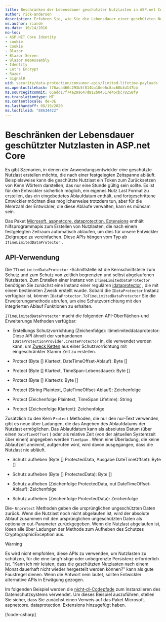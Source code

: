```yaml
---
title: Beschränken der Lebensdauer geschützter Nutzlasten in ASP.net Core
author: rick-anderson
description: Erfahren Sie, wie Sie die Lebensdauer einer geschützten Nutzlast mithilfe der ASP.net Core Datenschutz-APIs begrenzen.
ms.author: riande
ms.date: 10/14/2016
no-loc:
- ASP.NET Core Identity
- cookie
- Cookie
- Blazor
- Blazor Server
- Blazor WebAssembly
- Identity
- Let's Encrypt
- Razor
- SignalR
uid: security/data-protection/consumer-apis/limited-lifetime-payloads
ms.openlocfilehash: f76aca460c293b5f814ba10ee6c8ac68b3d147bb
ms.sourcegitcommit: 65add17f74a29a647d812b04517e46cbc78258f9
ms.translationtype: MT
ms.contentlocale: de-DE
ms.lasthandoff: 08/19/2020
ms.locfileid: "88634422"
---
```

# <a name="limit-the-lifetime-of-protected-payloads-in-aspnet-core"></a>Beschränken der Lebensdauer geschützter Nutzlasten in ASP.net Core

Es gibt Szenarien, in denen der Anwendungsentwickler eine geschützte Nutzlast erstellen möchte, die nach einer festgelegten Zeitspanne abläuft. Beispielsweise kann die geschützte Nutzlast ein Token zum Zurücksetzen von Kenn Wörtern darstellen, das nur eine Stunde gültig sein sollte. Es ist für den Entwickler sicherlich möglich, ein eigenes Nutz Last Format zu erstellen, das ein eingebettetes Ablaufdatum enthält, und fortgeschrittene Entwickler möchten dies möglicherweise trotzdem tun, aber für die Mehrzahl der Entwickler, die diese Abläufe verwalten, kann es mühsam sein.

Das Paket [Microsoft. aspnetcore. dataprotection. Extensions](https://www.nuget.org/packages/Microsoft.AspNetCore.DataProtection.Extensions/) enthält hilfsprogrammapis zum Erstellen von Nutzlasten, die nach einem festgelegten Zeitraum automatisch ablaufen, um dies für unsere Entwickler Zielgruppe zu vereinfachen. Diese APIs hängen vom Typ ab `ITimeLimitedDataProtector` .

## <a name="api-usage"></a>API-Verwendung

Die `ITimeLimitedDataProtector` -Schnittstelle ist die Kernschnittstelle zum Schutz und zum Schutz von zeitlich begrenzten und selbst abgelaufenen Nutzlasten. Zum Erstellen einer Instanz von `ITimeLimitedDataProtector` benötigen Sie zunächst eine Instanz einer regulären [idataprotector](xref:security/data-protection/consumer-apis/overview) , die mit einem bestimmten Zweck erstellt wurde. Sobald die `IDataProtector` Instanz verfügbar ist, können `IDataProtector.ToTimeLimitedDataProtector` Sie die Erweiterungsmethode abrufen, um eine Schutzvorrichtung mit den integrierten Ablauf Funktionen zu erhalten.

`ITimeLimitedDataProtector` macht die folgenden API-Oberflächen-und Erweiterungs Methoden verfügbar:

* Erstellungs Schutzvorrichtung (Zeichenfolge): itimelimiteddataprotector: Diese API ähnelt der vorhandenen `IDataProtectionProvider.CreateProtector` in, die verwendet werden kann, um [Zweck Ketten](xref:security/data-protection/consumer-apis/purpose-strings) aus einer Schutzvorrichtung mit eingeschränkter Stamm Zeit zu erstellen.

* Protect (Byte [] Klartext, DateTimeOffset-Ablauf): Byte []

* Protect (Byte [] Klartext, TimeSpan-Lebensdauer): Byte []

* Protect (Byte [] Klartext): Byte []

* Protect (String Plaintext, DateTimeOffset-Ablauf): Zeichenfolge

* Protect (Zeichenfolge Plaintext, TimeSpan Lifetime): String

* Protect (Zeichenfolge Klartext): Zeichenfolge

Zusätzlich zu den Kern `Protect` Methoden, die nur den nur-Text verwenden, gibt es neue über Ladungen, die das Angeben des Ablaufdatums der Nutzlast ermöglichen. Das Ablaufdatum kann als absolutes Datum (über einen `DateTimeOffset` ) oder als relative Zeit (von der aktuellen Systemzeit über einen) angegeben werden `TimeSpan` . Wenn eine Überladung, die keine Ablaufzeit annimmt, aufgerufen wird, wird davon ausgegangen, dass die Nutzlast nie abläuft.

* Schutz aufheben (Byte [] ProtectedData, Ausgabe DateTimeOffset): Byte []

* Schutz aufheben (Byte [] ProtectedData): Byte []

* Schutz aufheben (Zeichenfolge ProtectedData, out DateTimeOffset-Ablauf): Zeichenfolge

* Schutz aufheben (Zeichenfolge ProtectedData): Zeichenfolge

Die- `Unprotect` Methoden geben die ursprünglichen ungeschützten Daten zurück. Wenn die Nutzlast noch nicht abgelaufen ist, wird der absolute Ablauf zusammen mit den ursprünglichen ungeschützten Daten als optionaler out-Parameter zurückgegeben. Wenn die Nutzlast abgelaufen ist, lösen alle über Ladungen der Methode zum Aufheben des Schutzes CryptographicException aus.

>[!WARNING]
> Es wird nicht empfohlen, diese APIs zu verwenden, um Nutzlasten zu schützen, für die eine langfristige oder unbegrenzte Persistenz erforderlich ist. "Kann ich mir leisten, dass die geschützten Nutzlasten nach einem Monat dauerhaft nicht wieder hergestellt werden können?" kann als gute Faustregel dienen. Wenn die Antwort nein lautet, sollten Entwickler alternative APIs in Erwägung gezogen.

Im folgenden Beispiel werden die [nicht-di-Codepfade](xref:security/data-protection/configuration/non-di-scenarios) zum Instanziieren des Datenschutzsystems verwendet. Um dieses Beispiel auszuführen, stellen Sie sicher, dass Sie zunächst einen Verweis auf das Paket Microsoft. aspnetcore. dataprotection. Extensions hinzugefügt haben.

[!code-csharp[](limited-lifetime-payloads/samples/limitedlifetimepayloads.cs)]
